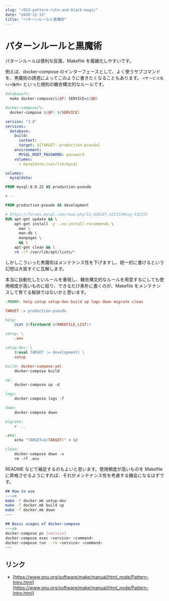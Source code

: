 ```yaml
---
slug: "/013-pattern-rule-and-black-magic"
date: "2020-12-13"
title: "パターンルールと黒魔術"
---
```


# パターンルールと黒魔術

パターンルールは便利な反面、Makefile を複雑化しやすいです。

例えば、docker-compose のインターフェースとして、よく使うサブコマンドを、黒魔術の誘惑によってこのように書きたくなることもあります。
`<サービス名>/<操作>` といった規則の糖衣構文的なルールです。
```makefile
database/%:
  make docker-compose/$(@F) SERVICE=$(@D)

docker-compose/%:
  docker-compose $(@F) $(SERVICE)
```
```yaml
version: "3.8"
services:
  database:
    build:
      context: .
      target: ${TARGET:-production-pseudo}
    environment:
      MYSQL_ROOT_PASSWORD: password
    volumes:
      - mysqldata:/var/lib/mysql

volumes:
  mysqldata:
```
```dockerfile
FROM mysql:8.0.22 AS production-pseudo

# --

FROM production-pseudo AS development

# https://forums.mysql.com/read.php?12,426247,432315#msg-432315
RUN apt-get update && \
    apt-get install -y --no-install-recommends \
      man \
      man-db \
      manpages \
      && \
    apt-get clean && \
    rm -rf /var/lib/apt/lists/*
```

しかしこういった黒魔術はメンテナンス性を下げますし、統一的に書けるという幻想は大抵すぐに瓦解します。

本当に自動化したいルールを重視し、糖衣構文的なルールを用意するにしても使用頻度が高いものに絞り、できるだけ素朴に書くのが、Makefile をメンテナンスして育てる秘訣ではないかと思います。
```makefile
.PHONY: help setup setup-dev build up logs down migrate clean

TARGET := production-pseudo

help:
	@cat $(firstword $(MAKEFILE_LIST))

setup: \
	.env

setup-dev: \
	$(eval TARGET := development) \
	setup

build: docker-compose.yml
	docker-compose build

up:
	docker-compose up -d

logs:
	docker-compose logs -f

down:
	docker-compose down

migrate:
	# ...

.env:
	echo "TARGET=$(TARGET)" > $@

clean:
	docker-compose down -v
	rm -rf .env
```

README などで補足するのもよいと思います。使用頻度が高いものを Makefile に昇格させるようにすれば、それがメンテナンス性を考慮する機会になるはずです。
```markdown
## How to use
~~~sh
make -f docker.mk setup-dev
make -f docker.mk build up
make -f docker.mk down
~~~

## Basic usages of docker-compose
~~~sh
docker-compose ps [service]
docker-compose exec <service> <command>
docker-compose run --rm <service> <command>
~~~
```

## リンク
* [https://www.gnu.org/software/make/manual/html_node/Pattern-Intro.html](https://www.gnu.org/software/make/manual/html_node/Pattern-Intro.html)
